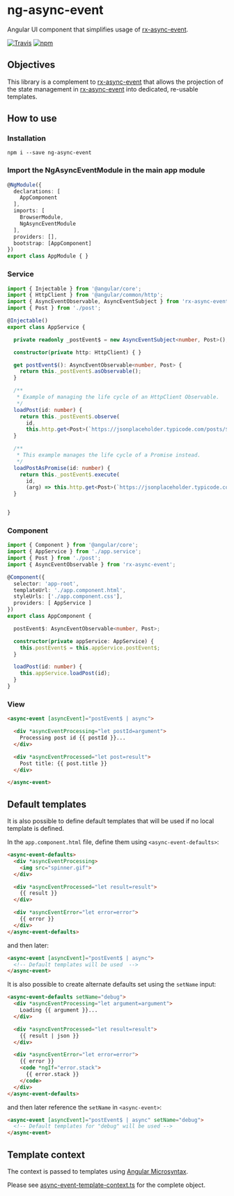 # ng-async-event

Angular UI component that simplifies usage of [rx-async-event](https://github.com/julienblin/rx-async-event).

[![Travis](https://travis-ci.org/julienblin/ng-async-event.svg?branch=master)](https://travis-ci.org/julienblin/ng-async-event)
[![npm](https://img.shields.io/npm/v/ng-async-event.svg)](https://www.npmjs.com/package/ng-async-event)

## Objectives

This library is a complement to [rx-async-event](https://github.com/julienblin/rx-async-event) that allows the projection of
the state management in [rx-async-event](https://github.com/julienblin/rx-async-event) into dedicated, re-usable templates.

## How to use

### Installation

```shell
npm i --save ng-async-event
```

### Import the NgAsyncEventModule in the main app module

```typescript
@NgModule({
  declarations: [
    AppComponent
  ],
  imports: [
    BrowserModule,
    NgAsyncEventModule
  ],
  providers: [],
  bootstrap: [AppComponent]
})
export class AppModule { }
```

### Service

```typescript
import { Injectable } from '@angular/core';
import { HttpClient } from '@angular/common/http';
import { AsyncEventObservable, AsyncEventSubject } from 'rx-async-event';
import { Post } from './post';

@Injectable()
export class AppService {

  private readonly _postEvent$ = new AsyncEventSubject<number, Post>();

  constructor(private http: HttpClient) { }

  get postEvent$(): AsyncEventObservable<number, Post> {
    return this._postEvent$.asObservable();
  }

  /**
   * Example of managing the life cycle of an HttpClient Observable.
   */
  loadPost(id: number) {
    return this._postEvent$.observe(
      id,
      this.http.get<Post>(`https://jsonplaceholder.typicode.com/posts/${id}`));
  }

  /**
   * This example manages the life cycle of a Promise instead.
   */
  loadPostAsPromise(id: number) {
    return this._postEvent$.execute(
      id,
      (arg) => this.http.get<Post>(`https://jsonplaceholder.typicode.com/posts/${id}`).toPromise());
  }


}
```

### Component

```typescript
import { Component } from '@angular/core';
import { AppService } from './app.service';
import { Post } from './post';
import { AsyncEventObservable } from 'rx-async-event';

@Component({
  selector: 'app-root',
  templateUrl: './app.component.html',
  styleUrls: ['./app.component.css'],
  providers: [ AppService ]
})
export class AppComponent {

  postEvent$: AsyncEventObservable<number, Post>;

  constructor(private appService: AppService) {
    this.postEvent$ = this.appService.postEvent$;
  }

  loadPost(id: number) {
    this.appService.loadPost(id);
  }
}
```

### View

```html
<async-event [asyncEvent]="postEvent$ | async">

  <div *asyncEventProcessing="let postId=argument">
    Processing post id {{ postId }}...
  </div>

  <div *asyncEventProcessed="let post=result">
    Post title: {{ post.title }}
  </div>

</async-event>
```

## Default templates

It is also possible to define default templates that will be used if no local template is defined.

In the `app.component.html` file, define them using `<async-event-defaults>`:

```html
<async-event-defaults>
  <div *asyncEventProcessing>
    <img src="spinner.gif">
  </div>

  <div *asyncEventProcessed="let result=result">
    {{ result }}
  </div>

  <div *asyncEventError="let error=error">
    {{ error }}
  </div>
</async-event-defaults>
```

and then later:

```html
<async-event [asyncEvent]="postEvent$ | async">
  <!-- Default templates will be used  -->
</async-event>
```

It is also possible to create alternate defaults set using the `setName` input:

```html
<async-event-defaults setName="debug">
  <div *asyncEventProcessing="let argument=argument">
    Loading {{ argument }}...
  </div>

  <div *asyncEventProcessed="let result=result">
    {{ result | json }}
  </div>

  <div *asyncEventError="let error=error">
    {{ error }}
    <code *ngIf="error.stack">
      {{ error.stack }}
    </code>
  </div>
</async-event-defaults>
```

and then later reference the `setName` in `<async-event>`:

```html
<async-event [asyncEvent]="postEvent$ | async" setName="debug">
  <!-- Default templates for "debug" will be used -->
</async-event>
```

## Template context

The context is passed to templates using [Angular Microsyntax](https://angular.io/guide/structural-directives#microsyntax).

Please see [async-event-template-context.ts](src/app/modules/ng-async-event/async-event-template-context.ts) for the complete object.
